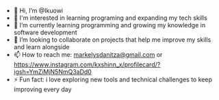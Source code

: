 - 👋 Hi, I’m @Ikuowi
- 👀 I'm interested in learning programing and expanding my tech skills 
- 🌱 I’m currently learning programming and growing my knowledge in software development 
- 💞️ I’m looking to collaborate on projects that help me improve my skills and learn alongside 
- 📫 How to reach me: markelysdanitza@gmail.com or https://www.instagram.com/kxshinn_x/profilecard/?igsh=YmZiMjN5NmQ3aDd0
- ⚡ Fun fact: i love exploring new tools and technical challenges to keep improving every day 

<!---
Ikuowi/Ikuowi is a ✨ special ✨ repository because its `README.md` (this file) appears on your GitHub profile.
You can click the Preview link to take a look at your changes.
--->
